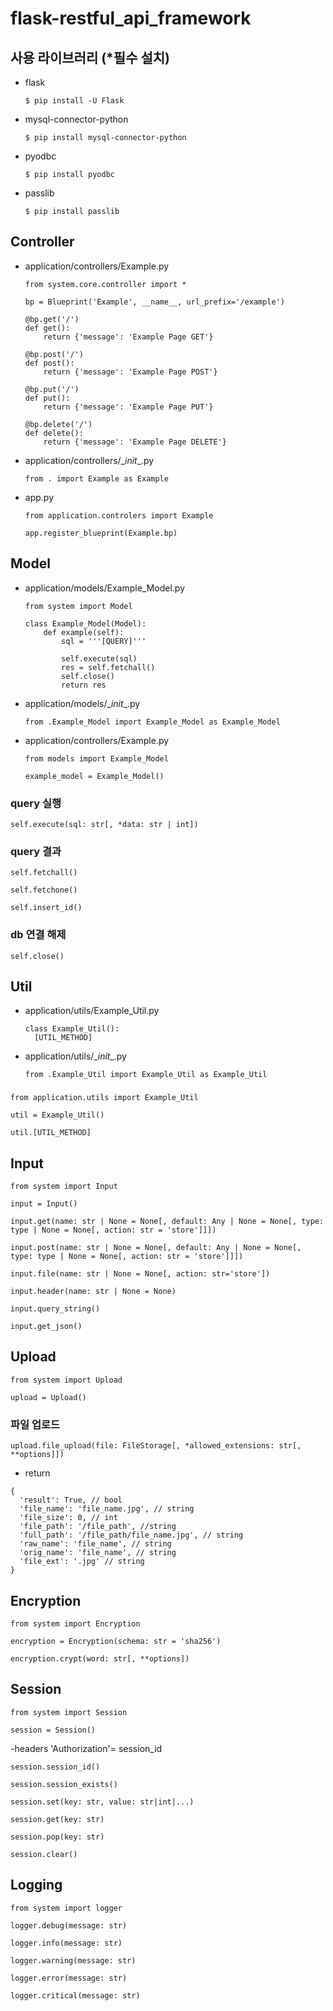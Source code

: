 # flask-restful_api_framework

## 사용 라이브러리 (*필수 설치)
* flask
  ```
  $ pip install -U Flask
  ```
* mysql-connector-python
  ```
  $ pip install mysql-connector-python
  ```
* pyodbc
  ```
  $ pip install pyodbc
  ```
* passlib
  ```
  $ pip install passlib
  ```

## Controller
* application/controllers/Example.py
  ```
  from system.core.controller import *

  bp = Blueprint('Example', __name__, url_prefix='/example')

  @bp.get('/')
  def get():
      return {'message': 'Example Page GET'}

  @bp.post('/')
  def post():
      return {'message': 'Example Page POST'}

  @bp.put('/')
  def put():
      return {'message': 'Example Page PUT'}

  @bp.delete('/')
  def delete():
      return {'message': 'Example Page DELETE'}
  ```
* application/controllers/\__init__.py
  ```
  from . import Example as Example
  ```
* app.py
  ```
  from application.controlers import Example

  app.register_blueprint(Example.bp)
  ```

## Model
* application/models/Example_Model.py
  ```
  from system import Model

  class Example_Model(Model):
      def example(self):
          sql = '''[QUERY]'''

          self.execute(sql)
          res = self.fetchall()
          self.close()
          return res
  ```
* application/models/\__init__.py
  ```
  from .Example_Model import Example_Model as Example_Model
  ```
* application/controllers/Example.py
  ```
  from models import Example_Model

  example_model = Example_Model()
  ```
### query 실행
  ```
  self.execute(sql: str[, *data: str | int])
  ```
### query 결과
  ```
  self.fetchall()
  ```
  ```
  self.fetchone()
  ```
  ```
  self.insert_id()
  ```
### db 연결 해제
  ```
  self.close()
  ```

## Util
* application/utils/Example_Util.py
  ```
  class Example_Util():
    [UTIL_METHOD]
  ```
* application/utils/\__init__.py
  ```
  from .Example_Util import Example_Util as Example_Util
  ```
###
  ```
  from application.utils import Example_Util

  util = Example_Util()
  ```
  ```
  util.[UTIL_METHOD]
  ```

## Input
  ```
  from system import Input

  input = Input()
  ```
  ```
  input.get(name: str | None = None[, default: Any | None = None[, type: type | None = None[, action: str = 'store']]])
  ```
  ```
  input.post(name: str | None = None[, default: Any | None = None[, type: type | None = None[, action: str = 'store']]])
  ```
  ```
  input.file(name: str | None = None[, action: str='store'])
  ```
  ```
  input.header(name: str | None = None)
  ```
  ```
  input.query_string()
  ```
  ```
  input.get_json()
  ```

## Upload
  ```
  from system import Upload

  upload = Upload()
  ```
### 파일 업로드
  ```
  upload.file_upload(file: FileStorage[, *allowed_extensions: str[, **options]])
  ```
  * return
  ```
  {
    'result': True, // bool
    'file_name': 'file_name.jpg', // string
    'file_size': 0, // int
    'file_path': '/file_path', //string
    'full_path': '/file_path/file_name.jpg', // string
    'raw_name': 'file_name', // string
    'orig_name': 'file_name', // string
    'file_ext': '.jpg' // string
  }
  ```

## Encryption
  ```
  from system import Encryption

  encryption = Encryption(schema: str = 'sha256')
  ```
  ```
  encryption.crypt(word: str[, **options])
  ```

## Session
  ```
  from system import Session

  session = Session()
  ```
  -headers 'Authorization'= session_id
  ```
  session.session_id()
  ```
  ```
  session.session_exists()
  ```
  ```
  session.set(key: str, value: str|int|...)
  ```
  ```
  session.get(key: str)
  ```
  ```
  session.pop(key: str)
  ```
  ```
  session.clear()
  ```

## Logging
  ```
  from system import logger
  ```
  ```
  logger.debug(message: str)
  ```
  ```
  logger.info(message: str)
  ```
  ```
  logger.warning(message: str)
  ```
  ```
  logger.error(message: str)
  ```
  ```
  logger.critical(message: str)
  ```